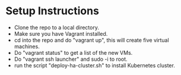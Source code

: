 # Setup Instructions
- Clone the repo to a local directory.
- Make sure you have Vagrant installed.
- cd into the repo and do "vagrant up", this will create five virtual machines.
- Do "vagrant status" to get a list of the new VMs.
- Do "vagrant ssh launcher" and sudo -i to root.
- run the script "deploy-ha-cluster.sh" to install Kubernetes cluster.

